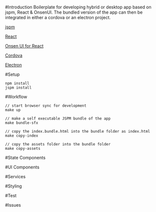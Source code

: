 #Introduction
Boilerplate for developing hybrid or desktop app based on jspm, React & OnsenUI.
The bundled version of the app can then be integrated in either a cordova or an electron project.

[jspm](http://jspm.io/)

[React](https://facebook.github.io/react/)

[Onsen UI for React](https://onsen.io/react/)

[Cordova](https://cordova.apache.org/)

[Electron](http://electron.atom.io/)

#Setup

    npm install
    jspm install

#Workflow
    
    // start browser sync for development
    make up
    
    // make a self executable JSPM bundle of the app
    make bundle-sfx
    
    // copy the index.bundle.html into the bundle folder as index.html    
    make copy-index
    
    // copy the assets folder into the bundle folder
    make copy-assets
    
#State Components

#UI Components

#Services

#Styling

#Test

#Issues
